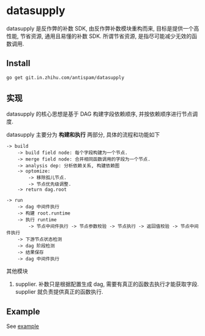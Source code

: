 # datasupply

datasupply 是反作弊的补数 SDK, 由反作弊补数模块重构而来, 目标是提供一个高性能, 节省资源, 通用且易懂的补数 SDK. 所谓节省资源, 是指尽可能减少无效的函数调用.

## Install
```Bash
go get git.in.zhihu.com/antispam/datasupply
```

## 实现
datasupply 的核心思想是基于 DAG 构建字段依赖顺序, 并按依赖顺序进行节点调度.

datasupply 主要分为 **构建和执行** 两部分, 具体的流程和功能如下
````
-> build
    -> build field node: 每个字段构建为一个节点.
    -> merge field node: 合并相同函数调用的字段为一个节点.
    -> analysis dep: 分析依赖关系, 构建依赖图
    -> optomize:
        -> 移除孤儿节点.
        -> 节点优先级调整.
    -> return dag.root

-> run
    -> dag 中间件执行
    -> 构建 root.runtime
    -> 执行 runtime
        -> 节点中间件执行 -> 节点参数校验 -> 节点执行 -> 返回值校验 -> 节点中间件执行
    -> 下游节点状态检测
    -> dag 阶段检测
    -> 结果保存
    -> dag 中间件执行
````

其他模块
1. supplier. 补数只是根据配置生成 dag, 需要有真正的函数去执行才能获取字段. supplier 就负责提供真正的函数执行.

## Example
See [example](./datasupply_test.go)
